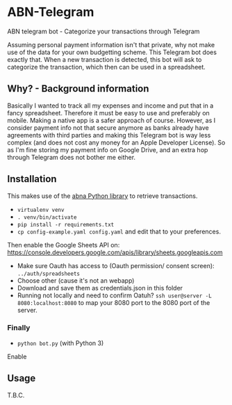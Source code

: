 # ABN-Telegram
ABN telegram bot - Categorize your transactions through Telegram

Assuming personal payment information isn't that private, why not make use of the data
for your own budgetting scheme. This Telegram bot does exactly that. When a new transaction
is detected, this bot will ask to categorize the transaction, which then can be used in a 
spreadsheet. 
## Why? - Background information
Basically I wanted to track all my expenses and income and put that in a fancy spreadsheet. 
Therefore it must be easy to use and preferably on mobile. Making a native app is a safer
approach of course. However, as I consider payment info not that secure anymore as banks 
already have agreements with third parties and making this Telegram bot is way less complex
(and does not cost any money for an Apple Developer License). So as I'm fine storing 
my payment info on Google Drive, and an extra hop through Telegram does not bother me either.

## Installation
This makes use of the [abna Python library](https://github.com/djc/abna) to retrieve 
transactions.   
* `virtualenv venv`
* `. venv/bin/activate`
* `pip install -r requirements.txt`  
* `cp config-example.yaml config.yaml` and edit that to your preferences.  

Then enable the Google Sheets API on: https://console.developers.google.com/apis/library/sheets.googleapis.com  
* Make sure Oauth has access to (Oauth permission/ consent screen): `../auth/spreadsheets `
* Choose other (cause it's not an webapp)
* Download and save them as credentials.json in this folder
* Running not locally and need to confirm Oatuh? `ssh user@server -L 8080:localhost:8080` to map
your 8080 port to the 8080 port of the server.

### Finally
* `python bot.py` (with Python 3)

Enable 

## Usage
T.B.C.